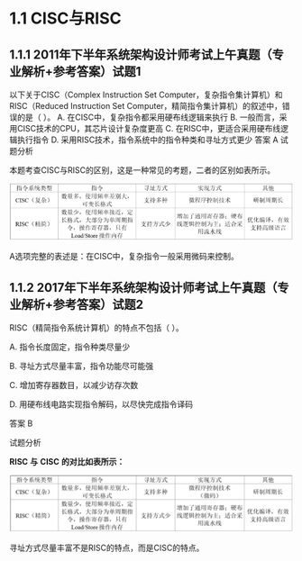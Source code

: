 # 1.1 CISC与RISC

## 1.1.1 2011年下半年系统架构设计师考试上午真题（专业解析+参考答案）试题1
以下关于CISC（Complex Instruction Set Computer，复杂指令集计算机）和RISC（Reduced Instruction Set Computer，精简指令集计算机）的叙述中，错误的是（ ）。   A. 在CISC中，复杂指令都采用硬布线逻辑来执行 B. 一般而言，采用CISC技术的CPU，其芯片设计复杂度更高 C. 在RISC中，更适合采用硬布线逻辑执行指令 D. 采用RISC技术，指令系统中的指令种类和寻址方式更少  答案 A 试题分析



本题考查CISC与RISC的区别，这是一种常见的考题，二者的区别如表所示。

![img](../../../_media/1674096597200-4c895ebb-fc47-4e28-8e9d-e5b2a6fe5c7e-20230119上午105041163.png)


A选项完整的表述是：在CISC中，复杂指令一般采用微码来控制。 

## 1.1.2 2017年下半年系统架构设计师考试上午真题（专业解析+参考答案）试题2
RISC（精简指令系统计算机）的特点不包括（ ）。

A. 指令长度固定，指令种类尽量少

B. 寻址方式尽量丰富，指令功能尽可能强

C. 增加寄存器数目，以减少访存次数

D. 用硬布线电路实现指令解码，以尽快完成指令译码



答案 B

试题分析



**RISC** **与** **CISC** **的对比如表所示：**

![img](../../../_media/1674096808661-38a38875-bda6-40a7-a739-d298c8138754.png)

寻址方式尽量丰富不是RISC的特点，而是CISC的特点。